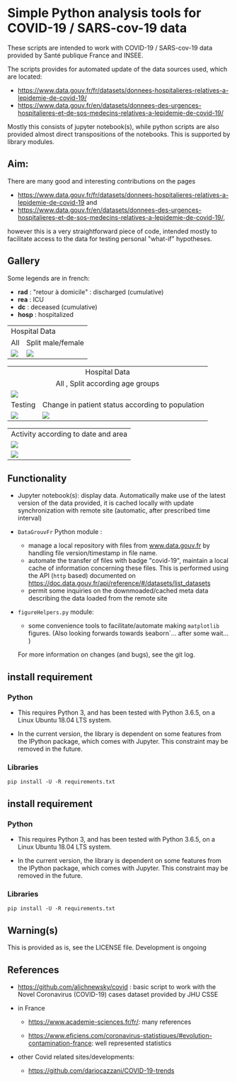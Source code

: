 # Simple Python analysis tools for COVID-19 / SARS-cov-19 data 
 These scripts are intended to work with COVID-19 / SARS-cov-19
 data provided by Santé publique France and INSEE.

The scripts provides for automated update of the data sources used, which are located:
- https://www.data.gouv.fr/fr/datasets/donnees-hospitalieres-relatives-a-lepidemie-de-covid-19/
- https://www.data.gouv.fr/en/datasets/donnees-des-urgences-hospitalieres-et-de-sos-medecins-relatives-a-lepidemie-de-covid-19/


Mostly this consists of jupyter notebook(s), while python scripts are also provided
almost direct transpositions of the notebooks. This is supported by library modules.


## Aim:
There are many good and interesting contributions on the pages 
- https://www.data.gouv.fr/fr/datasets/donnees-hospitalieres-relatives-a-lepidemie-de-covid-19
and
- https://www.data.gouv.fr/en/datasets/donnees-des-urgences-hospitalieres-et-de-sos-medecins-relatives-a-lepidemie-de-covid-19/,

however this is a very straightforward piece of code, intended mostly to facilitate
access to the data for testing personal "what-if" hypotheses.

## Gallery
Some legends are in french: 
- **rad** : "retour à domicile" : discharged (cumulative)
- **rea**  : ICU
- **dc**   : deceased (cumulative)
- **hosp** : hospitalized

<TABLE>
 <TR><TD COLSPAN="2">Hospital Data</TD> </TR>
 <TF><TD>All</TD> <TD><CENTER>Split male/female</TD> </TR>
 <TR><TD> <IMG SRC="./JupySessions/images/Chap01/FIG003.jpg"/></TD> 
     <TD> <IMG SRC="./JupySessions/images/Chap01/FIG004.jpg"/></TD> 
 </TR>
 </TABLE>
<TABLE>
    <TR><TD COLSPAN="2"><CENTER>Hospital Data</CENTER></TD> </TR>
    <TR><TD COLSPAN="2"><CENTER>All , Split according age groups</CENTER></TD> </TR>
    <TR><TD COLSPAN="2"> <IMG SRC="./JupySessions/images/Chap01/FIG005.jpg"/></TD></TR> 
    <TR>  <TD COLSPAN="1"><CENTER>Testing</CENTER></TD>  <TD COLSPAN="1">Change in patient status according to population</TD> </TR>
    <TR> <TD> <IMG SRC="./JupySessions/images/Chap01/FIG006.jpg"/></TD>
         <TD> <IMG SRC="./JupySessions/images/Chap01/FIG008.jpg"/></TD></TR>
 </TABLE>
<TABLE>
  <TR><TD COLSPAN="1"><CENTER>Activity according to date and area</CENTER></TD> </TR>
  <TR> <TD> <IMG SRC="./JupySessions/images/Chap01/FIG017.jpg"/></TD> </TR>
   <TR> <TD> <IMG SRC="./JupySessions/images/Chap01/FIG023.jpg"/></TD> </TR>
</TABLE>    

## Functionality
- Jupyter notebook(s): display data. Automatically make use of the latest version of the  data provided, it is cached locally 
   with  update synchronization with remote site (automatic, after prescribed time interval)
- `DataGrouvFr` Python module :
   - manage a local repository with files from www.data.gouv.fr by handling file version/timestamp in file name. 
   - automate the transfer of files with badge "covid-19", maintain a local cache of
     information concerning these files. This is performed using the API (`http` based) documented
      on https://doc.data.gouv.fr/api/reference/#/datasets/list_datasets 
   - permit some inquiries on the downmoaded/cached meta data describing the data loaded from the remote site
- `figureHelpers.py` module:
   - some convenience tools to facilitate/automate making `matplotlib` figures. (Also looking forwards towards ̀seaborn`... after some wait... )

   For more information on changes (and bugs), see the git log.

## install requirement
### Python
- This requires Python 3, and has been tested with Python 3.6.5, on a Linux
Ubuntu 18.04 LTS system.

- In the current version, the library is dependent on
some features from the IPython package, which comes with Jupyter. This constraint
may be removed in the future.

### Libraries
```
pip install -U -R requirements.txt

```



## install requirement
### Python
- This requires Python 3, and has been tested with Python 3.6.5, on a Linux
Ubuntu 18.04 LTS system.

- In the current version, the library is dependent on
some features from the IPython package, which comes with Jupyter. This constraint
may be removed in the future.

### Libraries
```
pip install -U -R requirements.txt

```



## Warning(s)
This is provided as is, see the LICENSE file. Development is ongoing

## References
- https://github.com/alichnewsky/covid : basic script to work with the Novel Coronavirus (COVID-19) cases 
      dataset provided by JHU CSSE
- in France
  - https://www.academie-sciences.fr/fr/: many references

  - https://www.eficiens.com/coronavirus-statistiques/#evolution-contamination-france: well represented statistics

- other Covid related sites/developments:
  - https://github.com/dariocazzani/COVID-19-trends
  
